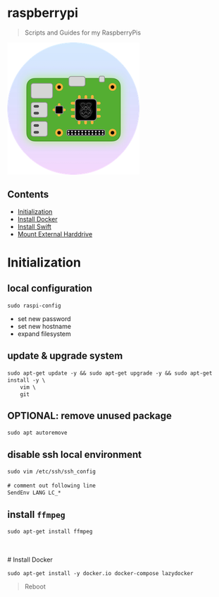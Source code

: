 # raspberrypi
> Scripts and Guides for my RaspberryPis

![Icon](.documentation/Icon300.png "Icon")

## Contents

- [Initialization](#Initialization)
- [Install Docker](#Install-Docker)
- [Install Swift](install-swift.md)
- [Mount External Harddrive](mount-external-hard-drive.md)

# Initialization

## local configuration

```
sudo raspi-config
```

 * set new password
 * set new hostname
 * expand filesystem

## update & upgrade system

```shell
sudo apt-get update -y && sudo apt-get upgrade -y && sudo apt-get install -y \
    vim \
    git
```

## OPTIONAL: remove unused package
```shell
sudo apt autoremove
```

## disable ssh local environment
```shell
sudo vim /etc/ssh/ssh_config

# comment out following line
SendEnv LANG LC_*
```

## install `ffmpeg`
```shell
sudo apt-get install ffmpeg
```

</br>
</br>
# Install Docker

```shell
sudo apt-get install -y docker.io docker-compose lazydocker
```

> Reboot
